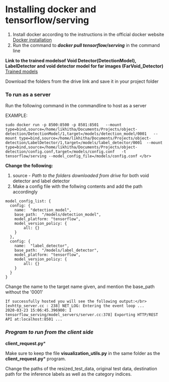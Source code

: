 # **Installing docker and tensorflow/serving**
1. Install docker according to the instructions in the official docker website [Docker installation](https://docs.docker.com/install/) </br>
2. Run the command to ***docker pull tensorflow/serving*** in the command line  </br>


**Link to the trained modelsof Void Detector(DetectionModel), LabelDetector and void detector model for far images (FarVoid_Detector)** </br> 
[Trained models](https://drive.google.com/open?id=1I0Ey3kGSOjUn3HBk7iC0BWi5t_XaedN4)

Download the folders from the drive link and save it in your project folder

### **To run as a server**
Run the following command in the commandline to host as a server</br>

EXAMPLE:</br>
```
sudo docker run -p 8500:8500 -p 8501:8501   --mount type=bind,source=/home/likhitha/Documents/Projects/object-detection/DetectionModel/1,target=/models/detection_model/0001   --mount type=bind,source=/home/likhitha/Documents/Projects/object-detection/LabelDetector/1,target=/models/label_detector/0001  --mount type=bind,source=/home/likhitha/Documents/Projects/object-detection/config.conf,target=/models/config.conf   -t tensorflow/serving --model_config_file=/models/config.conf </br>
```
**Change the following:** </br>
1. source - *Path to the folders downloaded from drive* for both void detector and label detector </br>
2. Make a config file with the follwing contents and add the path accordingly </br> 

```
model_config_list: {
  config: {
    name:  "detection_model",
    base_path:  "/models/detection_model",
    model_platform: "tensorflow",
    model_version_policy: {
        all: {}
    }
  },
  config: {
    name:  "label_detector",
    base_path:  "/models/label_detector",
    model_platform: "tensorflow",
    model_version_policy: {
        all: {}
    }
  }
}
```

Change the name to the target name given, and mention the base_path without the '0001' </br>
```
If successfully hosted you will see the following output:</br>
[evhttp_server.cc : 238] NET_LOG: Entering the event loop ...
2020-03-23 15:06:45.396900: I tensorflow_serving/model_servers/server.cc:378] Exporting HTTP/REST API at:localhost:8501 ...
```
### ***Program to run from the client side***
**client_request.py*** </br>

Make sure to keep the file **visualization_utils.py** in the same folder as the **client_request.py*** program.</br>

Change the paths of the resized_test_data, original test data, destination path for the inference labels as well as the category indices.</br>
